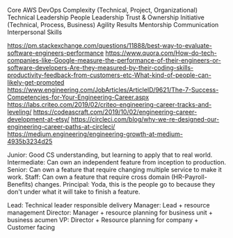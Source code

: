 Core
AWS
DevOps
Complexity (Technical, Project, Organizational)
Technical Leadership
People Leadership
Trust & Ownership
Initiative (Technical, Process, Business)
Agility
Results
Mentorship
Communication
Interpersonal Skills

https://pm.stackexchange.com/questions/11888/best-way-to-evaluate-software-engineers-performance
https://www.quora.com/How-do-tech-companies-like-Google-measure-the-performance-of-their-engineers-or-software-developers-Are-they-measured-by-their-coding-skills-productivity-feedback-from-customers-etc-What-kind-of-people-can-likely-get-promoted
https://www.engineering.com/JobArticles/ArticleID/9621/The-7-Success-Competencies-for-Your-Engineering-Career.aspx
https://labs.criteo.com/2019/02/criteo-engineering-career-tracks-and-leveling/
https://codeascraft.com/2019/10/02/engineering-career-development-at-etsy/
https://circleci.com/blog/why-we-re-designed-our-engineering-career-paths-at-circleci/
https://medium.engineering/engineering-growth-at-medium-4935b3234d25


Junior: Good CS understanding, but learning to apply that to real world.
Intermediate: Can own an independent feature from inception to production.
Senior: Can own a feature that require changing multiple service to make it work.
Staff: Can own a feature that require cross domain (HR-Payroll-Benefits) changes.
Principal: Yoda, this is the people go to because they don't under what it will take to finish a feature.

Lead: Technical leader responsible delivery
Manager: Lead + resource management
Director: Manager + resource planning for business unit + business acumen
VP: Director + Resource planning for company + Customer facing
